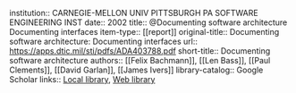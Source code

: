institution:: CARNEGIE-MELLON UNIV PITTSBURGH PA SOFTWARE ENGINEERING INST
date:: 2002
title:: @Documenting software architecture Documenting interfaces
item-type:: [[report]]
original-title:: Documenting software architecture: Documenting interfaces
url:: https://apps.dtic.mil/sti/pdfs/ADA403788.pdf
short-title:: Documenting software architecture
authors:: [[Felix Bachmann]], [[Len Bass]], [[Paul Clements]], [[David Garlan]], [[James Ivers]]
library-catalog:: Google Scholar
links:: [Local library](zotero://select/library/items/69AUPCVD), [Web library](https://www.zotero.org/users/6520516/items/69AUPCVD)
